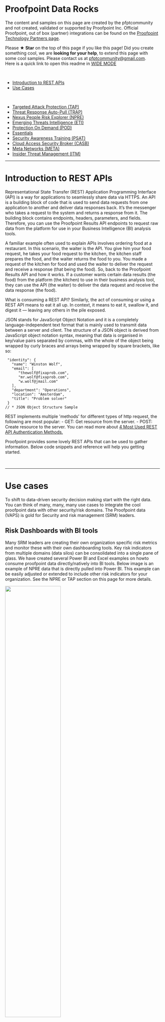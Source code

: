 # Proofpoint Data Rocks

The content and samples on this page are created by the pfptcommunity and not created, validated or supported by Proofpoint Inc. 
Official Proofpoint, out of box (partner) integrations can be found on the [Proofpoint Technology Partners page](https://www.proofpoint.com/us/partners/technology-alliance-partners).

Please **★ Star** on the top of this page if you like this page!  Did you create something cool, we are **looking for your help**, to extend this page with some cool samples. Please contact us at pfptcommunity@gmail.com.  
Here is a quick link to open this readme in [WIDE MODE](https://github.com/pfptcommunity/pfptcommunity/blob/main/README.md)

<br>

- [Introduction to REST APIs](#Introduction-to-REST-APIs)
- [Use Cases](#Use-cases)

<br>

- [Targeted Attack Protection (TAP)](#TAP-API)
- [Threat Response Auto-Pull (TRAP)](#TRAP-API)
- [Nexus People Risk Explorer (NPRE)](#NPRE-API)
- [Emerging Threats Intelligence (ETI)](#ETI-API)
- [Protection On Demand (POD)](#POD-API)
- [Essentials](#ESS-API)
- [Security Awareness Training (PSAT)](#PSAT-API)
- [Cloud Access Security Broker (CASB)](#CASB-API)
- [Meta Networks (META)](#META-API)
- [Insider Threat Management (ITM)](#ITM-API)



------------

# Introduction to REST APIs

Representational State Transfer (REST) Application Programming Interface (API) is a way for applications to seamlessly share data via HTTPS. An API is a building block of code that is used to send data requests from one application to another and deliver data responses back. It’s the messenger who takes a request to the system and returns a response from it. The building block contains endpoints, headers, parameters, and fields. Therefore, you can use the Proofpoint Results API endpoints to request raw data from the platform for use in your Business Intelligence (BI) analysis tools.


A familiar example often used to explain APIs involves ordering food at a restaurant. In this scenario, the
waiter is the API. You give him your food request, he takes your food request to the kitchen, the kitchen
staff prepares the food, and the waiter returns the food to you. You made a request of the kitchen for
food and used the waiter to deliver the request and receive a response (that being the food).
So, back to the Proofpoint Results API and how it works. If a customer wants certain data results (the
food) from the platform (the kitchen) to use in their business analysis tool, they can use the API (the
waiter) to deliver the data request and receive the data response (the food).

What is consuming a REST API?
Similarly, the act of consuming or using a REST API means to eat it all up. In context, it means to eat it, swallow it, and digest it — leaving any others in the pile exposed.

JSON stands for JavaScript Object Notation and it is a completely language-independent text format that is mainly used to transmit data between a server and client.
The structure of a JSON object is derived from JavaScript object notation syntax, meaning that data is organised in key/value pairs separated by commas, with the whole of the object being wrapped by curly braces and arrays being wrapped by square brackets, like so:

```
 "identity": {
   "name": "Winston Wolf", 
   "email": [
      "thewolf@fixaprob.com",
      "mr.wolf@fixaprob.com",
      "w.wolf@jmail.com"
   ],
   "department": "Operations", 
   "location": "Amsterdam",
   "title": "Problem solver"
 }
// * JSON Object Structure Sample
```
REST implements multiple 'methods' for different types of http request, the following are most popular: - GET: Get resource from the server. - POST: Create resource to the server.  You can read more about [4 Most Used REST API Authentication Methods.](https://blog.restcase.com/4-most-used-rest-api-authentication-methods/)

Proofpoint provides some lovely REST APIs that can be used to gather information.
Below code snippets and reference will help you getting started.


<br>

------------

# Use cases

To shift to data-driven security decision making start with the right data. You can think of many, many, many use cases to integrate the cool proofpoint data with other security/risk domains. The Proofpoint data (VAPS) is gold for Security and risk management (SRM) leaders.

## Risk Dashboards with BI tools

Many SRM leaders are creating their own organization specific risk metrics and monitor these with their own dashboarding tools.
Key risk indicators from multiple domains (data silos) can be consolidated into a single pane of glass.
We have created several Power BI and Excel examples on howto consume proofpoint data directly/natively into BI tools.
Below image is an example of NPRE data that is directly pulled into Power BI.  This example can be easily adjusted or extended to include other risk indicators for your organization.  See the NPRE or TAP section on this page for more details.


<img src="https://raw.githubusercontent.com/pfptcommunity/pfptcommunity/main/usecase_bi.jpg" width=60% height=60%>

<br>

###### Blending data from multiple sources 

Some organizations do not (want to) sync all user data to Azure AD and/or Proofpoint TAP. As a result the TAP Dashboard only shows email addresses.
On-prem BI Tooling is very good in collecting data from multiple sources, correlate the data and present it in a friendly way. With these tools, one can collect data from both Proofpoint TAP and Active Directory on-prem and present this in a single pane of glass.

[read 1](https://community.powerbi.com/t5/Power-Query/Active-Directory-hierarchy-getting-all-users-inside-a-group/td-p/492516) - [read 2](https://www.biinsight.com/power-bi-and-active-directory-for-system-administrators/) - [read 3](https://docs.microsoft.com/en-us/power-bi/transform-model/desktop-create-and-manage-relationships)

<img src="https://raw.githubusercontent.com/pfptcommunity/pfptcommunity/main/usecase_adsync.jpg" width=55% height=55%>

<br>

## Identity Governance and other IAM

Identity governance is about making sure each person has exactly the access they need to do their jobs without causing risk to the organization. The Proofpoint Very Attacked Person (VAP) data can be easily integrated into your IGA solution to enhance the IGA dataset for decision making.
IGA calculates risk scores for users based on authorizations/access. It makes a lot of sense to enrich the data with VAP data.
See:
- [TAP People API](#TAP-API)
- [Nexus People Risk Explorer (NPRE)](#NPRE-API)

IGA vendors: Atos (Evidian), Brainwave, Broadcom (CA), Clear Skye, Forgerock, Hitachi ID, IBM, Micro Focus, Okta, Omada, One Identity (Quest), Sailpoint, SAP, Saviyint, SecZetta.  

<img src="https://raw.githubusercontent.com/pfptcommunity/pfptcommunity/main/usecase_iga.jpg" width=70% height=70%>

<br>

## SIEM / UBA / UEBA
Push events to Security Information and Event Management (SIEM) or User / Entity Behavior Analytics (UBA/UEBA) 
Risk scores are calculated for each user in UB tools.



## Other
Many, many other use cases exist; from network infrastructure, endpoint.
CrowdStrike, Okta, Palo Alto Networks, Amazon Web Services, Splunk, IBM, ZScaler, Imperva, CyberArk, Deciso, Sailpoint, VMware Carbon Black.
See [Proofpoint Technology Partners page](https://www.proofpoint.com/us/partners/technology-alliance-partners).


<br>

------------

# TAP API

The Threat Insight Dashboard (Targeted Attack Protection) provides several different API endpoints for integration with other products in your security ecosystem.

[Official Documentation - Threat Insight Dashboard](https://help.proofpoint.com/Threat_Insight_Dashboard/API_Documentation)

<br>

## Spreadsheet or BI tools consuming TAP API data

Several BI and spreadsheet tools, like Microsoft Power BI and/or Excel or Google's toolset can directly fetch JSON data from an REST endpoint. See the [Microsoft doc](https://docs.microsoft.com/en-us/power-query/connectors/web/web) for more information.  Below you can see and download a sample Excel sheet that fetches data from the People endpoint(s).

| Action  | Description | 
| ------------- | ------------- | 
| [MS Excel : YouTube Video](https://youtu.be/7YYsYpm84gE) | Short video tap_api_people.xlsx sample sheet |
| [MS Excel : Download the Spreadsheet](https://github.com/pfptcommunity/pfptcommunity/raw/main/tap_api.xlsx) | Download the tap_api.xlsx sheet   |
| [MS Power BI : YouTube Video](https://youtu.be/cfnkOV6k8H0) | Short video tap_api_people.xlsx sample Power BI file |
| [MS Power BI : Download the Power BI file](https://github.com/pfptcommunity/pfptcommunity/raw/main/tap_api.pbix) | Download the tap_api.pbix sheet   |
| [MS Power BI : Screenshot](https://github.com/pfptcommunity/pfptcommunity/blob/main/tap_api_powerbi.jpg?raw=true) | Power BI screenshot Advanced Editor |
| [Google Sheets : YouTube Video](https://youtu.be/8k-j2_Pjopw) | Short video tap_api google sheets sample |
| [Google Sheets : Download sheet](https://docs.google.com/spreadsheets/d/16RPVdlQW6HPaNfN9Kt3Ou7diybsUyz1peIinfAUQJpE/copy) | Download the sheet/script  |
| [Google Data Studio : YouTube Video](https://youtu.be/4-f6s09WGkI) | Short video Google Data Studio VAP Connector |



Howto: Getting started with Power BI. 

- Open [Power BI](https://app.powerbi.com). I recommend downloading Power BI desktop. 
- Download the pbix sample from this page and open it in Power BI
- click Transform data
- Select function 'Api call keys'
- Open Advanced Editor
- Set your API credentials in the script
- Go back
- click Refresh

<br>

## Cool TAP API Code Snippets

The API uses GET requests to retrieve resource representation/information only – and not modify it in any way.

Basic authentication is a simple authentication scheme built into the HTTP protocol. The client sends HTTP requests with the Authorization header that contains the word Basic word followed by a space and a base64-encoded string.

The TAP REST APIrequest uses the following request structure:

```
method                = get
uri                   = base api path + endpoint + parameter
headers.Authorization = "Basic " + encode.base64 ( principal + ":" + secret )
```

Below code snippets will help you to get started with the initial authentication and get some data from an endpoint.

| Code Snippet | Language | 
| ------------- | ------------- | 
| [tap_api_private.js](https://github.com/pfptcommunity/pfptcommunity/blob/main/tap_api_private.js) | Javascript / Node.js Request |
| [tap_api_private.py](https://github.com/pfptcommunity/pfptcommunity/blob/main/tap_api_private.py) | Python Request  |
| [tap_api_private.cs](https://github.com/pfptcommunity/pfptcommunity/blob/main/tap_api_private.cs) | C# (.net framework) Request   |
| [tap_api_private.java](https://github.com/pfptcommunity/pfptcommunity/blob/main/tap_api_private.java) | Java Request    |
| [tap_api_private.gs](https://github.com/pfptcommunity/pfptcommunity/blob/main/tap_api_private.gs) | Google Apps Script (GAS) Request |
| [tap_api_private.php](https://github.com/pfptcommunity/pfptcommunity/blob/main/tap_api_private.php) | PHP Request |
| [tap_api_private.pqs](https://github.com/pfptcommunity/pfptcommunity/blob/main/tap_api_private.pqs) | M Code for Excel or Power BI |
| [tap_api_private.ps1](https://github.com/pfptcommunity/pfptcommunity/blob/main/tap_api_private.ps1) | Powershell Request |


<br>

## TAP GitHub Projects

Some projects we found on GitHub:

- [Powershell wrapper by jfviana](https://github.com/jfviana/proofpoint-api )
- [Powershell wrapper by lambdac0de](https://github.com/lambdac0de/ProofpointTAP )
- [Powershell wrapper by Midnigh7](https://github.com/Midnigh7/PSProofpoint )
- [Python client by drizzo-tech](https://github.com/drizzo-tech/proofpoint_tap)
- [Python SIEM API Humio Package](https://github.com/CrowdStrike/Proofpoint-SIEM-API-Humio-Package-Integration)
- [Python SDK for decoding safeurls from Proofpoint, Microsoft, etc](https://github.com/renisac/safeurl-decoder)
- [Python VMware Carbon Black Cloud Endpoint Standard or Enterprise EDR](https://github.com/cbcommunity/cbc-proofpoint-malicous-file-detection)
- [Node-RED Client by Anamico](https://github.com/Anamico/node-red-contrib-proofpoint)
- [Javascript URL revealer for Gmail chrome extension by qubitslover](https://github.com/qubitslover/proofpoint)
- [Javascript URL revealer by Manikantapayasam ](https://github.com/Manikantapayasam/proofpoint-decoder)
- [Javascript Link Decoder](https://github.com/KevinGage/NodeProofpointLinkDecoder)
- [Django project to find decoded urls](https://github.com/qubitslover/proofpoint)
- [Go Client Library by greenpau](https://github.com/greenpau/go-proofpoint) 
- [PHP Link Decode](https://github.com/base-theme-class/base-theme-class-proofpoint)


<br>

- [Microsoft Sentinel](https://docs.microsoft.com/en-us/azure/sentinel/data-connectors-reference#proofpoint-targeted-attack-protection-tap-preview)


------------

# TRAP API

Threat Response Auto-Pull (TRAP) enables messaging and security administrators to analyze emails and move malicious or unwanted emails to quarantine, after delivery. It follows forwarded mail and distribution lists and creates an auditable activity trail.

e.g. CLEAR Dispositions

https://ptr-docs.proofpoint.com/extensibility-guides/ptr-api/#threat-response-api 

------------

# NPRE API

[Nexus People Risk Explorer](https://www.proofpoint.com/us/products/nexus-people-risk-explorer) (NPRE) gives you a unified view of your people-centric risk across the Proofpoint platform and third-party products.
The NPRE API allows you to download a csv file using an API call. 
The API is documented in the NPRE Admin Guide that can be found on the community website.
<br>

## Spreadsheet or BI tools consuming NPRE People/Risk data

Several BI and spreadsheet tools, like Microsoft Power BI and/or Excel or Google's toolset can directly fetch JSON data from an REST endpoint. See the [Microsoft doc](https://docs.microsoft.com/en-us/power-query/connectors/web/web) for more information.  See below some samples that fetches data directly from the NPRE endpoint.

<img src="https://raw.githubusercontent.com/pfptcommunity/pfptcommunity/main/npre_api_pb13.jpg" width=78% height=78%>

| Action  | Description | 
| ------------- | ------------- | 
| [MS Excel : YouTube Video](https://youtu.be/XrUXztNjvwo) | Short demonstration of the npre_api_people.xlsx sample sheet |
| [MS Excel : Download spreadsheet](https://github.com/pfptcommunity/pfptcommunity/raw/main/npre_api_csv.xlsx) | Download the npre_api_people.xlsx sample sheet   |
| [MS Power BI : YouTube Demo Video](https://youtu.be/gWChHj-VKKU) | Short demonstration of the npre_api_csv.pbix Power BI sample file |
| [MS Power BI : YouTube Howto Video](https://youtu.be/AKuiMyCnamk) | Howto getting started with the npre_api_csv.pbix Power BI sample file |
| [MS Power BI : Download pbix file](https://github.com/pfptcommunity/pfptcommunity/raw/main/npre_api_csv.pbix) | Download the npre_api_csv.pbix Power BI sample file   |
| [Google Data Studio : YouTube Demo Video](https://www.youtube.com/watch?v=rv-oRbwZOCo) | Short demonstration of GDS pulling data from NPRE |


Howto: Getting started with Power BI. 

- Open [Power BI](https://app.powerbi.com) and download Power BI desktop. 
- Download the pbix sample from this page and open it in Power BI
- Watch the howto video 

<br>

## Cool NPRE API Code Snippets

The NPRE API uses mulitple requests to finaly get a pointer to a CSV file.

```
method                = POST
request1              = Get the Bearer Token
request2              = Get the Uri to CSV file using the Bearer Token
request3              = Get CSV file
```

Below code snippets will help you to get started with the initial authentication and get some data from an endpoint.

| Code Snippet | Language | 
| ------------- | ------------- | 
| [npre_api_csv.js](https://github.com/pfptcommunity/pfptcommunity/blob/main/npre_api_csv.js) | <i>Javascript / Node.js Request  (coming soon)</i>  |
| [npre_api_csv.py](https://github.com/pfptcommunity/pfptcommunity/blob/main/npre_api_csv.py) | Python Request  |
| [npre_api_csv.gs](https://github.com/pfptcommunity/pfptcommunity/blob/main/npre_api_csv.gs) | Google Apps Script (GAS) Request |
| [npre_api_csv.pqs](https://github.com/pfptcommunity/pfptcommunity/blob/main/npre_api_csv.pqs) | M Code for Excel or Power BI |

<br>

------------

# PSAT API

Proofpoint Security Awareness Training Results API [Documentation](https://proofpoint.securityeducation.com/pfptcommunity/reporting/documentation/) and [this on proofpointcommunity](
https://proofpointcommunities.force.com/community/s/article/Reports-API-Results-API-Setup).

The PSAT Results API contains five endpoints from which you can retrieve and filter data for your business needs:

* CyberStrength – returns information from CyberStrength
* PhishAlarm – returns information from PhishAlarm information
* Phishing – returns information from ThreatSim simulated phishing campaigns
* Training – returns information from Training assignments
* Users – returns information about Users
* Training Enrollments – returns information from the (beta) User Enrollments Report
<br>

## Microsoft Excel or Power BI consuming PSAT API data

| Action  | Description | 
| ------------- | ------------- | 
| [Download Spreadsheet](https://github.com/pfptcommunity/pfptcommunity/raw/main/psat_api.xlsx) | Download the psat_api.xlsx sheet FIRST DRAFT  |
| [M Code script](https://github.com/pfptcommunity/pfptcommunity/blob/main/psat_api_private.pqs) | M Code for Excel or Power BI |


<br>

Below code snippets will help you to get started with the initial authentication and get some data from an endpoint.


## Cool PSAT API Code Snippets

| Code Snippet | Language | 
| ------------- | ------------- | 
| [psat_api_private.js](https://github.com/pfptcommunity/pfptcommunity/blob/main/psat_api_private.js) | Javascript / Node.js Request  |
| [psat_api_private.py](https://github.com/pfptcommunity/pfptcommunity/blob/main/psat_api_private.py) | Python Request  |
| [psat_api_private.gs](https://github.com/pfptcommunity/pfptcommunity/blob/main/psat_api_private.gs) | Google Apps Script (GAS) Request |


```
US: results.us.securityeducation.com
EU: results.eu.securityeducation.com
AP: results.ap.securityeducation.com
```


## GitHub

Found 

[Python module to interact with the Proofpoint Security Awareness Training (PSAT) Results API](https://github.com/regg00/psat-result-api)


<br>

------------

# ETI API

Proofpoint Emerging Threat Intelligence delivers the most timely and accurate threat intelligence. Our fully verified intel provides deeper context and integrates seamlessly with your security tools to enhance your decision-making.

- [ET Intelligence API documentation](http://apidocs.emergingthreats.net)
- [Emerging Threats datasheet](https://www.proofpoint.com/us/products/et-intelligence)
- [Admin login console](https://etadmin.proofpoint.com/login)
- [ETpro vs ETopen](https://www.proofpoint.com/sites/default/files/data-sheets/pfpt-us-ds-etpro-vs-etopen-ruleset.pdf)

<br>

| Action  | Description | 
| ------------- | ------------- | 
| [Excel : Download Sample](https://github.com/pfptcommunity/pfptcommunity/raw/main/eti_api.xlsx) | Download the eti_api.xlsx sheet DRAFT   |



## Cool ET API Code Snippets

| Code Snippet | Language | 
| ------------- | ------------- | 
| [eti_api.js](https://github.com/pfptcommunity/pfptcommunity/blob/main/eti_api.js) | Javascript / Node.js Request  |
| [eti_api.py](https://github.com/pfptcommunity/pfptcommunity/blob/main/eti_api.py) | Python Request  |
| [eti_api.cs](https://github.com/pfptcommunity/pfptcommunity/blob/main/eti_api.cs) | C# (.net framework) Request |
| [eti_api.gs](https://github.com/pfptcommunity/pfptcommunity/blob/main/eti_api.gs) | Google Apps Script (GAS) Request |


<br>

## ETI GitHub Projects
- [Python Wrapper for Proofpoint's Threat Insight API](https://github.com/Derekt2/PyProofpoint)
- [An integration for VMware Carbon Black Cloud and Proofpoint Emerging Threats](https://github.com/cbcommunity/cbc-proofpoint-et-intelligence-reputation-list)




------------

# POD API
The [Proofpoint on Demand (PoD) Logging API documentation](https://proofpointcommunities.force.com/community/s/article/Proofpoint-on-Demand-Pod-Log-API)

[Node.Js client subscriber for Proofpoint On-demand's (PoD) Log API](https://github.com/lambdac0de/node-proofpoint-podclient)

<br>

This is a client subscriber to Proofpoint On-demand's (PoD) Log API. The Log API is a websocket service (wss) awaiting connections from clients. You can subscibe to either filter (message) logs or MTA (maillog) logs.

https://github.com/lambdac0de/node-proofpoint-podclient


------------

# ESS-API
The Proofpoint [Essentials API documentation](https://us1.proofpointessentials.com/pfptcommunity/v1/docs/index.php)

The API is available across all stacks. As a reference point, you can get to the API documentation here:

- [API Overview](https://us1.proofpointessentials.com/pfptcommunity/v1/docs/index.php)
- [Proofpoint Essentials Interface API v1](https://us1.proofpointessentials.com/pfptcommunity/v1/docs/specification.php)



Found on Github

- [Python wrapper by miearls](https://github.com/miearls/proofpoint)
- [c# wrapper by singhkamall](https://github.com/singhkamall/ProofPointEssentialsClient  )


------------

# CASB-API
The Proofpoint [CASB API documentation](https://proofpointcommunities.force.com/community/s/article/Proofpoint-Cloud-App-Security-Broker-API-Guides) 

The CASB API uses the following request structure:

```
method                = POST
request1              = Get the Bearer Token with your API id(key)/secret
request2              = Get the Data from the endpoint
```

Some of the commands that are supported by the api:

- Alerts
- Metadata Lookup
- Events API


------------

# META-API
The Proofpoint META API documentation TODO

- [Terraform Provider for Meta Networks 1](https://github.com/mataneine/terraform-provider-metanetworks)
- [Terraform Provider for Meta Networks 2](https://github.com/nsofnetworks/terraform-provider-metanetworks)

------------

# ITM-API
The Proofpoint ITM API documentation TODO

- [Proofpoint ITM API client library for python](https://github.com/drizzo-tech/proofpoint_itm)
- [ITM SDK python](https://github.com/yuta519/proofpoint-itm-sdk)

- [Getting started ITM API](https://uim-se-demo.itm-stage.proofpoint.com/v2/apps/portal/getting-started)
- [Search Github](https://github.com/search?l=JavaScript&q=ObserveIT&type=Repositories)

https://documentation.observeit.com/saas/threat_library/threat_library_items.htm

https://documentation.observeit.com/configuration_guide/integration_custom.htm




------------

# Business Intelligence

Key players and their REST API support

[Microsoft Power BI](https://docs.microsoft.com/en-us/power-query/connectors/) - howto [Build](https://docs.microsoft.com/en-us/rest/pfptcommunity/power-bi/) connector

[Qlik](https://help.qlik.com/en-US/connectors/Subsystems/REST_connector_help/Content/Connectors_REST/REST-connector.htm)

[Tableau (Salesforce)](https://help.tableau.com/current/pro/desktop/en-us/exampleconnections_overview.htm) - howto [Build](https://help.tableau.com/current/pfptcommunity/rest_api/en-us/REST/rest_api.htm) connector

[Microstrategy](https://www2.microstrategy.com/producthelp/Current/RESTSDK/Content/topics/REST_API/REST_API.htm)

[Sisence](https://documentation.sisense.com/docs/connecting-to-rest)

[Google Data Studio](https://datastudio.google.com/data) - howto [Build](https://developers.google.com/datastudio/connector/build) connector







